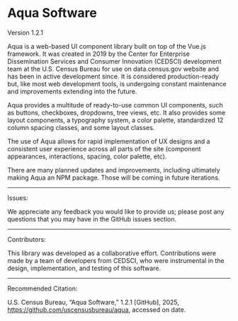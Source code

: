 # Aqua Software

Version 1.2.1

Aqua is a web-based UI component library built on top of the Vue.js framework. It was created in 2019 by the Center for Enterprise Dissemination Services and Consumer Innovation (CEDSCI) development team at the U.S. Census Bureau for use on data.census.gov website and has been in active development since. It is considered production-ready but, like most web development tools, is undergoing constant maintenance and improvements extending into the future.

Aqua provides a multitude of ready-to-use common UI components, such as buttons, checkboxes, dropdowns, tree views, etc. It also provides some layout components, a typography system, a color palette, standardized 12 column spacing classes, and some layout classes.

The use of Aqua allows for rapid implementation of UX designs and a consistent user experience across all parts of the site (component appearances, interactions, spacing, color palette, etc).

There are many planned updates and improvements, including ultimately making Aqua an NPM package. Those will be coming in future iterations.

---

Issues:

We appreciate any feedback you would like to provide us; please post any questions that you may have in the GitHub issues section.

---

Contributors:

This library was developed as a collaborative effort. Contributions were made by a team of developers from CEDSCI, who were instrumental in the design, implementation, and testing of this software.

---

Recommended Citation:

U.S. Census Bureau, “Aqua Software,” 1.2.1 [GitHub], 2025, <https://github.com/uscensusbureau/aqua>, accessed on date.
